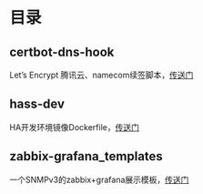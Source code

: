 # 目录
## certbot-dns-hook
Let’s Encrypt 腾讯云、namecom续签脚本，[传送门][1]

## hass-dev
HA开发环境镜像Dockerfile，[传送门][2]

## zabbix-grafana_templates
一个SNMPv3的zabbix+grafana展示模板，[传送门][3]

[1]: https://blog.ljr.im/articles/adding-tencent-cloud-to-ddns-for-pfsense/ "为pfSense的DDNS增加腾讯云的实现"
[2]: https://ljr.im/articles/visual-studio-code-debugging-home-assistant-ssh-version/ "Visual Studio Code调试Home Assistant代码（SSH版）"
[3]: https://blog.ljr.im/articles/zabbixgrafana-data-show/ "Zabbix+Grafana数据展示"

